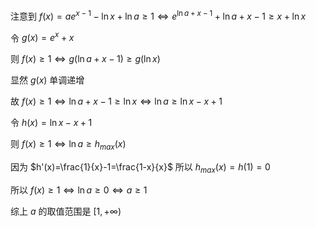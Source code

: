 注意到 $f(x)=ae^{x-1}-\ln x+\ln a\geq 1 \iff e^{\ln a+x-1}+\ln a+x-1\geq x+\ln x$

令 $g(x)=e^{x}+x$

则 $f(x)\geq 1 \iff g(\ln a+x-1)\geq g(\ln x)$

显然 $g(x)$ 单调递增

故 $f(x)\geq 1 \iff \ln a+x-1\geq \ln x \iff \ln a \geq \ln x-x+1$

令 $h(x)=\ln x-x+1$

则 $f(x)\geq 1 \iff \ln a\geq h_{max}(x)$

因为 $h'(x)=\frac{1}{x}-1=\frac{1-x}{x}$ 所以 $h_{max}(x)=h(1)=0$

所以 $f(x)\geq 1 \iff \ln a\geq 0 \iff a\geq 1$

综上 $a$ 的取值范围是 $[1, +\infty)$
